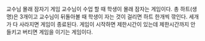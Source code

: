 교수님 몰래 잠자기 게임 교수님이 수업 할 때 학생이 몰래 잠자는 게임이다. 
총 하트(생명)은 3개이고 교수님이 뒤돌아볼 때 학생이 자는 것이 걸리면 하트 한개씩 깎인다. 
세개가 다 사라지면 게임이 종료된다. 게임이 시작하면 제한시간이 있는데 제한시간까지 안들키고 버티면 게임을 이기는 게임이다.
